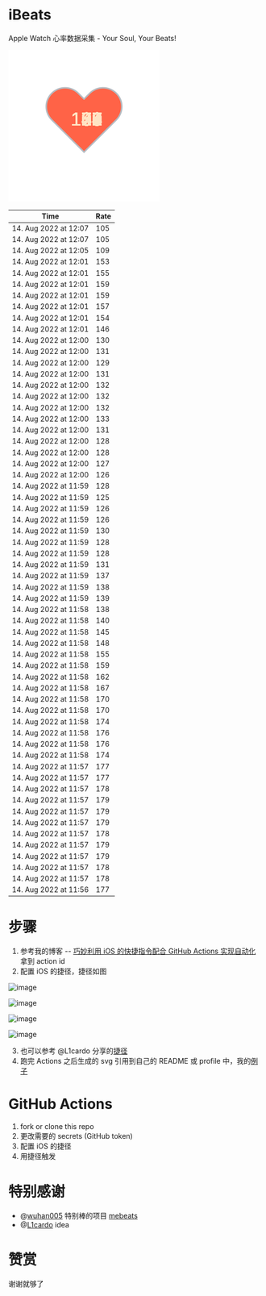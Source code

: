 # iBeats
Apple Watch 心率数据采集 - Your Soul, Your Beats!

![](./files/heart.svg)

<!--START_SECTION:my_heart_rate-->
| Time | Rate | 
 | ---- | ---- | 
| 14. Aug 2022 at 12:07 | 105 |
| 14. Aug 2022 at 12:07 | 105 |
| 14. Aug 2022 at 12:05 | 109 |
| 14. Aug 2022 at 12:01 | 153 |
| 14. Aug 2022 at 12:01 | 155 |
| 14. Aug 2022 at 12:01 | 159 |
| 14. Aug 2022 at 12:01 | 159 |
| 14. Aug 2022 at 12:01 | 157 |
| 14. Aug 2022 at 12:01 | 154 |
| 14. Aug 2022 at 12:01 | 146 |
| 14. Aug 2022 at 12:00 | 130 |
| 14. Aug 2022 at 12:00 | 131 |
| 14. Aug 2022 at 12:00 | 129 |
| 14. Aug 2022 at 12:00 | 131 |
| 14. Aug 2022 at 12:00 | 132 |
| 14. Aug 2022 at 12:00 | 132 |
| 14. Aug 2022 at 12:00 | 132 |
| 14. Aug 2022 at 12:00 | 133 |
| 14. Aug 2022 at 12:00 | 131 |
| 14. Aug 2022 at 12:00 | 128 |
| 14. Aug 2022 at 12:00 | 128 |
| 14. Aug 2022 at 12:00 | 127 |
| 14. Aug 2022 at 12:00 | 126 |
| 14. Aug 2022 at 11:59 | 128 |
| 14. Aug 2022 at 11:59 | 125 |
| 14. Aug 2022 at 11:59 | 126 |
| 14. Aug 2022 at 11:59 | 126 |
| 14. Aug 2022 at 11:59 | 130 |
| 14. Aug 2022 at 11:59 | 128 |
| 14. Aug 2022 at 11:59 | 128 |
| 14. Aug 2022 at 11:59 | 131 |
| 14. Aug 2022 at 11:59 | 137 |
| 14. Aug 2022 at 11:59 | 138 |
| 14. Aug 2022 at 11:59 | 139 |
| 14. Aug 2022 at 11:58 | 138 |
| 14. Aug 2022 at 11:58 | 140 |
| 14. Aug 2022 at 11:58 | 145 |
| 14. Aug 2022 at 11:58 | 148 |
| 14. Aug 2022 at 11:58 | 155 |
| 14. Aug 2022 at 11:58 | 159 |
| 14. Aug 2022 at 11:58 | 162 |
| 14. Aug 2022 at 11:58 | 167 |
| 14. Aug 2022 at 11:58 | 170 |
| 14. Aug 2022 at 11:58 | 170 |
| 14. Aug 2022 at 11:58 | 174 |
| 14. Aug 2022 at 11:58 | 176 |
| 14. Aug 2022 at 11:58 | 176 |
| 14. Aug 2022 at 11:58 | 174 |
| 14. Aug 2022 at 11:57 | 177 |
| 14. Aug 2022 at 11:57 | 177 |
| 14. Aug 2022 at 11:57 | 178 |
| 14. Aug 2022 at 11:57 | 179 |
| 14. Aug 2022 at 11:57 | 179 |
| 14. Aug 2022 at 11:57 | 179 |
| 14. Aug 2022 at 11:57 | 178 |
| 14. Aug 2022 at 11:57 | 179 |
| 14. Aug 2022 at 11:57 | 179 |
| 14. Aug 2022 at 11:57 | 178 |
| 14. Aug 2022 at 11:57 | 178 |
| 14. Aug 2022 at 11:56 | 177 |

<!--END_SECTION:my_heart_rate-->

# 步骤
1. 参考我的博客 -- [巧妙利用 iOS 的快捷指令配合 GitHub Actions 实现自动化](https://github.com/yihong0618/gitblog/issues/198) 拿到 action id
2. 配置 iOS 的捷径，捷径如图

![image](https://user-images.githubusercontent.com/15976103/122154218-0db0b480-ce97-11eb-93bb-5aec07c558dc.png)

![image](https://user-images.githubusercontent.com/15976103/122154236-186b4980-ce97-11eb-8e4b-70551a0391ae.png)

![image](https://user-images.githubusercontent.com/15976103/122154268-2d47dd00-ce97-11eb-902e-3acf292265a9.png)

![image](https://user-images.githubusercontent.com/15976103/122174055-fa144680-ceb4-11eb-9be2-3eb83cd516f7.png)

3. 也可以参考 @L1cardo 分享的[捷径](https://www.icloud.com/shortcuts/6ab6047b459c41ad822ad6b94b1c03d4)
4. 跑完 Actions 之后生成的 svg 引用到自己的 README 或 profile 中，我的[例子](https://github.com/yihong0618) 

# GitHub Actions

1. fork or clone this repo
2. 更改需要的 secrets (GitHub token)
3. 配置 iOS 的捷径
4. 用捷径触发

# 特别感谢
- @[wuhan005](https://github.com/wuhan005) 特别棒的项目 [mebeats](https://github.com/wuhan005/mebeats)
- @[L1cardo](https://github.com/L1cardo) idea

# 赞赏
谢谢就够了
